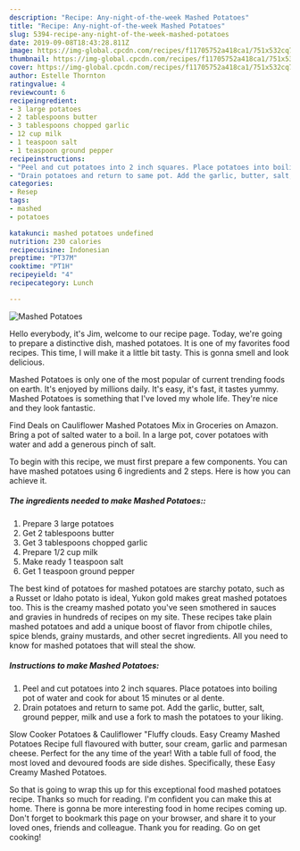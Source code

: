 ```yaml
---
description: "Recipe: Any-night-of-the-week Mashed Potatoes"
title: "Recipe: Any-night-of-the-week Mashed Potatoes"
slug: 5394-recipe-any-night-of-the-week-mashed-potatoes
date: 2019-09-08T18:43:28.811Z
image: https://img-global.cpcdn.com/recipes/f11705752a418ca1/751x532cq70/mashed-potatoes-recipe-main-photo.jpg
thumbnail: https://img-global.cpcdn.com/recipes/f11705752a418ca1/751x532cq70/mashed-potatoes-recipe-main-photo.jpg
cover: https://img-global.cpcdn.com/recipes/f11705752a418ca1/751x532cq70/mashed-potatoes-recipe-main-photo.jpg
author: Estelle Thornton
ratingvalue: 4
reviewcount: 6
recipeingredient:
- 3 large potatoes
- 2 tablespoons butter
- 3 tablespoons chopped garlic
- 12 cup milk
- 1 teaspoon salt
- 1 teaspoon ground pepper
recipeinstructions:
- "Peel and cut potatoes into 2 inch squares. Place potatoes into boiling pot of water and cook for about 15 minutes or al dente."
- "Drain potatoes and return to same pot. Add the garlic, butter, salt, ground pepper, milk and use a fork to mash the potatoes to your liking."
categories:
- Resep
tags:
- mashed
- potatoes

katakunci: mashed potatoes undefined
nutrition: 230 calories
recipecuisine: Indonesian
preptime: "PT37M"
cooktime: "PT1H"
recipeyield: "4"
recipecategory: Lunch

---
```



![Mashed Potatoes](https://img-global.cpcdn.com/recipes/f11705752a418ca1/751x532cq70/mashed-potatoes-recipe-main-photo.jpg)

Hello everybody, it's Jim, welcome to our recipe page. Today, we're going to prepare a distinctive dish, mashed potatoes. It is one of my favorites food recipes. This time, I will make it a little bit tasty. This is gonna smell and look delicious.

Mashed Potatoes is only one of the most popular of current trending foods on earth. It's enjoyed by millions daily. It's easy, it's fast, it tastes yummy. Mashed Potatoes is something that I've loved my whole life. They're nice and they look fantastic.

Find Deals on Cauliflower Mashed Potatoes Mix in Groceries on Amazon. Bring a pot of salted water to a boil. In a large pot, cover potatoes with water and add a generous pinch of salt.


To begin with this recipe, we must first prepare a few components. You can have mashed potatoes using 6 ingredients and 2 steps. Here is how you can achieve it.

##### The ingredients needed to make Mashed Potatoes::

1. Prepare 3 large potatoes
1. Get 2 tablespoons butter
1. Get 3 tablespoons chopped garlic
1. Prepare 1/2 cup milk
1. Make ready 1 teaspoon salt
1. Get 1 teaspoon ground pepper


The best kind of potatoes for mashed potatoes are starchy potato, such as a Russet or Idaho potato is ideal, Yukon gold makes great mashed potatoes too. This is the creamy mashed potato you&#39;ve seen smothered in sauces and gravies in hundreds of recipes on my site. These recipes take plain mashed potatoes and add a unique boost of flavor from chipotle chiles, spice blends, grainy mustards, and other secret ingredients. All you need to know for mashed potatoes that will steal the show. 

##### Instructions to make Mashed Potatoes:

1. Peel and cut potatoes into 2 inch squares. Place potatoes into boiling pot of water and cook for about 15 minutes or al dente.
1. Drain potatoes and return to same pot. Add the garlic, butter, salt, ground pepper, milk and use a fork to mash the potatoes to your liking.


Slow Cooker Potatoes &amp; Cauliflower &#34;Fluffy clouds. Easy Creamy Mashed Potatoes Recipe full flavoured with butter, sour cream, garlic and parmesan cheese. Perfect for the any time of the year! With a table full of food, the most loved and devoured foods are side dishes. Specifically, these Easy Creamy Mashed Potatoes. 

So that is going to wrap this up for this exceptional food mashed potatoes recipe. Thanks so much for reading. I'm confident you can make this at home. There is gonna be more interesting food in home recipes coming up. Don't forget to bookmark this page on your browser, and share it to your loved ones, friends and colleague. Thank you for reading. Go on get cooking!
